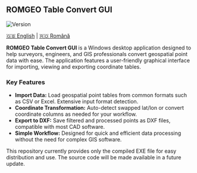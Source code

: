 ## ROMGEO Table Convert GUI
![Version](https://img.shields.io/badge/version-v1.0.0-blue.svg)

[🇬🇧 English](README.md) | [🇷🇴 Română](README_RO.md)

**ROMGEO Table Convert GUI** is a Windows desktop application designed to help surveyors, engineers, and GIS professionals convert geospatial point data with ease. The application features a user-friendly graphical interface for importing, viewing and exporting coordinate tables.

### Key Features

- **Import Data:** Load geospatial point tables from common formats such as CSV or Excel. Extensive input format detection.
- **Coordinate Transformation:** Auto-detect swapped lat/lon or convert coordinate columns as needed for your workflow.
- **Export to DXF:** Save filtered and processed points as DXF files, compatible with most CAD software.
- **Simple Workflow:** Designed for quick and efficient data processing without the need for complex GIS software.

This repository currently provides only the compiled EXE file for easy distribution and use. The source code will be made available in a future update.
